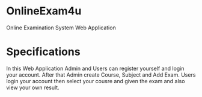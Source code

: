# OnlineExam4u
Online Examination System Web Application
# Specifications
In this Web Application Admin and Users can register yourself and login your account.
After that Admin create Course, Subject and Add Exam.
Users login your account then select your cousre and given the exam and also view your own result.
